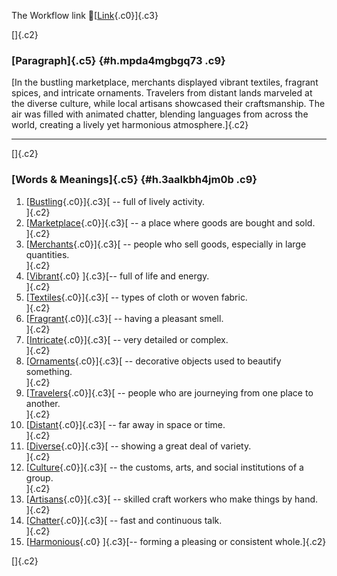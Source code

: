 The Workflow link
👏[[Link](https://www.google.com/url?q=http://www.google.com&sa=D&source=editors&ust=1760402378146313&usg=AOvVaw1niBGbOCRRo-n7djgMZi4W){.c0}]{.c3}

[]{.c2}

### [Paragraph]{.c5} {#h.mpda4mgbgq73 .c9}

[In the bustling marketplace, merchants displayed vibrant textiles,
fragrant spices, and intricate ornaments. Travelers from distant lands
marveled at the diverse culture, while local artisans showcased their
craftsmanship. The air was filled with animated chatter, blending
languages from across the world, creating a lively yet harmonious
atmosphere.]{.c2}

------------------------------------------------------------------------

[]{.c2}

### [Words & Meanings]{.c5} {#h.3aalkbh4jm0b .c9}

1.  [[Bustling](https://www.google.com/url?q=http://www.google.com&sa=D&source=editors&ust=1760402378147497&usg=AOvVaw2oSvyXWF4XjSs65ORPx4Wb){.c0}]{.c3}[ --
    full of lively activity.\
    ]{.c2}
2.  [[Marketplace](https://www.google.com/url?q=http://www.google.com&sa=D&source=editors&ust=1760402378147751&usg=AOvVaw12cVLhJBLl3DAhZZey3cTH){.c0}]{.c3}[ --
    a place where goods are bought and sold.\
    ]{.c2}
3.  [[Merchants](https://www.google.com/url?q=http://www.google.com&sa=D&source=editors&ust=1760402378147961&usg=AOvVaw3TKxlIBN9j1YDYB313H_zb){.c0}]{.c3}[ --
    people who sell goods, especially in large quantities.\
    ]{.c2}
4.  [[Vibrant](https://www.google.com/url?q=http://www.google.com&sa=D&source=editors&ust=1760402378148199&usg=AOvVaw1cc1FrZJX8UyAEBhiJyy49){.c0}
    ]{.c3}[-- full of life and energy.\
    ]{.c2}
5.  [[Textiles](https://www.google.com/url?q=http://www.google.com&sa=D&source=editors&ust=1760402378148380&usg=AOvVaw1p_lVIhccr5GtIuiMuMHLH){.c0}]{.c3}[ --
    types of cloth or woven fabric.\
    ]{.c2}
6.  [[Fragrant](https://www.google.com/url?q=http://www.google.com&sa=D&source=editors&ust=1760402378148615&usg=AOvVaw2pepbfDVpBGnhATtksHTgI){.c0}]{.c3}[ --
    having a pleasant smell.\
    ]{.c2}
7.  [[Intricate](https://www.google.com/url?q=http://www.google.com&sa=D&source=editors&ust=1760402378148799&usg=AOvVaw06Q_vMgRKToaKNiwXGTv11){.c0}]{.c3}[ --
    very detailed or complex.\
    ]{.c2}
8.  [[Ornaments](https://www.google.com/url?q=http://www.google.com&sa=D&source=editors&ust=1760402378148980&usg=AOvVaw1kqIt65W4j3PJLckhs_y3k){.c0}]{.c3}[ --
    decorative objects used to beautify something.\
    ]{.c2}
9.  [[Travelers](https://www.google.com/url?q=http://www.google.com&sa=D&source=editors&ust=1760402378149203&usg=AOvVaw18sRFP8JqfaiHPE7CQS-am){.c0}]{.c3}[ --
    people who are journeying from one place to another.\
    ]{.c2}
10. [[Distant](https://www.google.com/url?q=http://www.google.com&sa=D&source=editors&ust=1760402378149418&usg=AOvVaw1Qz3tWX1ECyy4ounpIGVbd){.c0}]{.c3}[ --
    far away in space or time.\
    ]{.c2}
11. [[Diverse](https://www.google.com/url?q=http://www.google.com&sa=D&source=editors&ust=1760402378149574&usg=AOvVaw3TF-pbkactF7PYCEshnyKZ){.c0}]{.c3}[ --
    showing a great deal of variety.\
    ]{.c2}
12. [[Culture](https://www.google.com/url?q=http://www.google.com&sa=D&source=editors&ust=1760402378149762&usg=AOvVaw1SrYxGQq7JkPvgfOeEngnc){.c0}]{.c3}[ --
    the customs, arts, and social institutions of a group.\
    ]{.c2}
13. [[Artisans](https://www.google.com/url?q=http://www.google.com&sa=D&source=editors&ust=1760402378150000&usg=AOvVaw3B0baf3qbbiFSrs-nMe_U0){.c0}]{.c3}[ --
    skilled craft workers who make things by hand.\
    ]{.c2}
14. [[Chatter](https://www.google.com/url?q=http://www.google.com&sa=D&source=editors&ust=1760402378150462&usg=AOvVaw15wBbLrKrh8C4RzcFWJBt6){.c0}]{.c3}[ --
    fast and continuous talk.\
    ]{.c2}
15. [[Harmonious](https://www.google.com/url?q=http://www.google.com&sa=D&source=editors&ust=1760402378150676&usg=AOvVaw0XLoimErNN63b8knEBl-0z){.c0}
    ]{.c3}[-- forming a pleasing or consistent whole.]{.c2}

[]{.c2}
